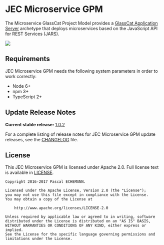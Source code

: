 # JEC Microservice GPM

The Microservice GlassCat Project Model provides a [GlassCat Application Server][jec-glasscat-url] archetype that deploys microservices based on the JavaScript API for REST Services (JARS).

[![][jec-logo]][jec-url]

## Requirements

JEC Microservice GPM needs the following system parameters in order to work correctly:

- Node 6+
- npm 3+
- TypeScript 2+

## Update Release Notes

**Current stable release:** [1.0.2](CHANGELOG.md#jec-gpm-microservice-1.0.2)
 
For a complete listing of release notes for JEC Microservice GPM update releases, see the [CHANGELOG](CHANGELOG.md) file. 

## License
This JEC Microservice GPM is licensed under Apache 2.0. Full license text is available in [LICENSE](LICENSE).

```
Copyright 2016-2017 Pascal ECHEMANN.

Licensed under the Apache License, Version 2.0 (the "License");
you may not use this file except in compliance with the License.
You may obtain a copy of the License at

    http://www.apache.org/licenses/LICENSE-2.0

Unless required by applicable law or agreed to in writing, software
distributed under the License is distributed on an "AS IS" BASIS,
WITHOUT WARRANTIES OR CONDITIONS OF ANY KIND, either express or implied.
See the License for the specific language governing permissions and
limitations under the License.
```

[jec-url]: https://github.com/pechemann/JEC
[jec-glasscat-url]: https://github.com/pechemann/jec-glasscat
[jec-logo]: https://raw.githubusercontent.com/pechemann/JEC/master/assets/jec-logos/jec-logo.png